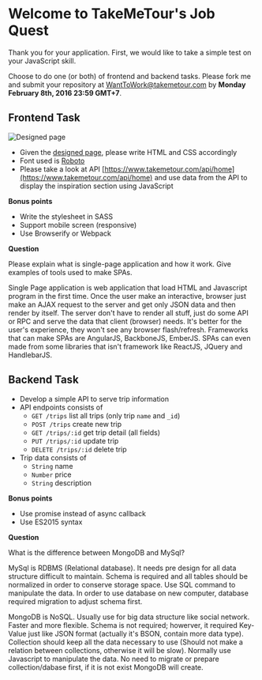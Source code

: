 Welcome to TakeMeTour's Job Quest
===

Thank you for your application. First, we would like to take a simple test on your JavaScript skill. 

Choose to do one (or both) of frontend and backend tasks. Please fork me and submit your repository at [WantToWork@takemetour.com](mailto:WantToWork@takemetour.com) by **Monday February 8th, 2016 23:59 GMT+7**. 

Frontend Task
---
![Designed page](https://raw.github.com/PanJ/job-quest/master/frontend/design.png)

- Given the [designed page](https://raw.github.com/PanJ/job-quest/master/frontend/design.png), please write HTML and CSS accordingly
- Font used is [Roboto](https://www.google.com/fonts#UsePlace:use/Collection:Roboto)
- Please take a look at API [https://www.takemetour.com/api/home](https://www.takemetour.com/api/home) and use data from the API to display the inspiration section using JavaScript

**Bonus points**

- Write the stylesheet in SASS
- Support mobile screen (responsive)
- Use Browserify or Webpack

**Question**

Please explain what is single-page application and how it work. Give examples of tools used to make SPAs.

Single Page application is web application that load HTML and Javascript program in the first time. Once the user make an interactive, browser just make an AJAX request to the server and get only JSON data and then render by itself. The server don't have to render all stuff, just do some API or RPC and serve the data that client (browser) needs. It's better for the user's experience, they won't see any browser flash/refresh.
Frameworks that can make SPAs are AngularJS, BackboneJS, EmberJS.
SPAs can even made from some libraries that isn't framework like ReactJS, JQuery and HandlebarJS.

Backend Task
---
- Develop a simple API to serve trip information
- API endpoints consists of
  - `GET /trips` list all trips (only trip `name` and `_id`)
  - `POST /trips` create new trip
  - `GET /trips/:id` get trip detail (all fields)
  - `PUT /trips/:id` update trip
  - `DELETE /trips/:id` delete trip
- Trip data consists of
  - `String` name
  - `Number` price
  - `String` description

**Bonus points**

- Use promise instead of async callback
- Use ES2015 syntax

**Question**

What is the difference between MongoDB and MySql?

MySql is RDBMS (Relational database). It needs pre design for all data structure difficult to maintain. Schema is required and all tables should be normalized in order to conserve storage space. Use SQL command to manipulate the data. In order to use database on new computer, database required migration to adjust schema first.

MongoDB is NoSQL. Usually use for big data structure like social network. Faster and more flexible. Schema is not required; howerver, it required Key-Value just like JSON format (actually it's BSON, contain more data type). Collection should keep all the data necessary to use (Should not make a relation between collections, otherwise it will be slow). Normally use Javascript to manipulate the data. No need to migrate or prepare collection/dabase first, if it is not exist MongoDB will create. 
